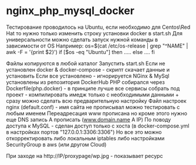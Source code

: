 # nginx_php_mysql_docker
Тестирование проводилось на Ubuntu, если необходимо для Centos\Red Hat
то нужно только изменить строку установки docker в start.sh
Для универсальности можно сделать запуск нужной команды в зависимости от OS 
Например:
os=$(cat /etc/os-release | grep "^NAME" | awk -F = '{print $2}')
if [$os -eq "Ubuntu"]
then
.....
else
....
fi

Файлы копируются в любой каталог
Запустить start.sh
Если не установлен docker & docker-compose - скрипт скачает данные и установить
Если все установлено - игнорируется
NGinx & MySql установлены из репозитория DockerHub
PHP собирался через Dockerfile(php.docker) - в принципе лучше все сервисы
собрать под проект - компилировать имедж только с необходимыми данными + 
сразу можно сделать всю предварительную настройку
Файл настроек nginx (default.conf) - имя сайта не прописывал можно тестировать с любым именем
Переадресация www прописана но кроме этого нужно еще DNS запись A прописать (www.domain.name A IP)
По поводу доступа к MySQL - сделан доступ только с хоста
(в docker-compose.yml в настройках портов "127.0.0.1:3306:3306")
Но все это можно откорректировать либо локальным iptables либо настройками SecurityGroup в aws (или другом Cloud)

При заходе на http://IP/proxypage/wp.jpg - показывает ресурс